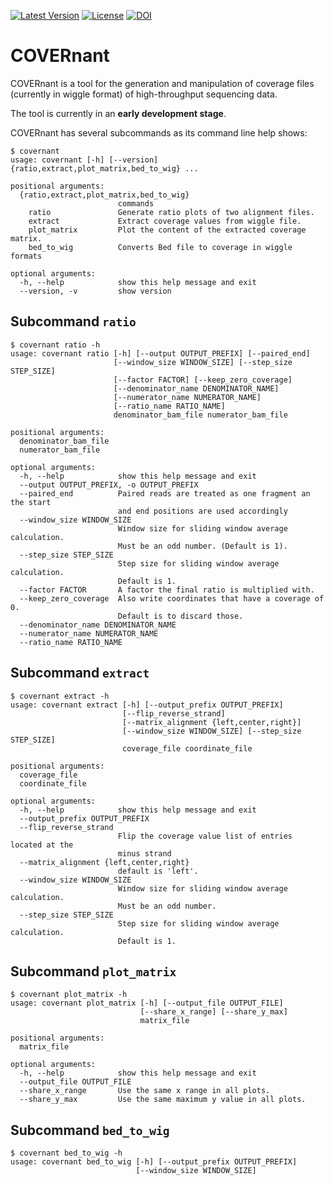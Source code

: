[![Latest Version](https://img.shields.io/pypi/v/covernant.svg)](https://pypi.python.org/pypi/COVERnant/)
[![License](https://img.shields.io/pypi/l/covernant.svg)](https://pypi.python.org/pypi/COVERnant/)
[![DOI](https://zenodo.org/badge/2756/konrad/COVERnant.svg)](https://zenodo.org/badge/latestdoi/2756/konrad/COVERnant)

# COVERnant

COVERnant is a tool for the generation and manipulation of coverage
files (currently in wiggle format) of high-throughput sequencing data.

The tool is currently in an **early development stage**.

COVERnant has several subcommands as its command line help shows:

```
$ covernant
usage: covernant [-h] [--version] {ratio,extract,plot_matrix,bed_to_wig} ...

positional arguments:
  {ratio,extract,plot_matrix,bed_to_wig}
                        commands
    ratio               Generate ratio plots of two alignment files.
    extract             Extract coverage values from wiggle file.
    plot_matrix         Plot the content of the extracted coverage matrix.
    bed_to_wig          Converts Bed file to coverage in wiggle formats

optional arguments:
  -h, --help            show this help message and exit
  --version, -v         show version
```

## Subcommand `ratio`

```
$ covernant ratio -h
usage: covernant ratio [-h] [--output OUTPUT_PREFIX] [--paired_end]
                       [--window_size WINDOW_SIZE] [--step_size STEP_SIZE]
                       [--factor FACTOR] [--keep_zero_coverage]
                       [--denominator_name DENOMINATOR_NAME]
                       [--numerator_name NUMERATOR_NAME]
                       [--ratio_name RATIO_NAME]
                       denominator_bam_file numerator_bam_file

positional arguments:
  denominator_bam_file
  numerator_bam_file

optional arguments:
  -h, --help            show this help message and exit
  --output OUTPUT_PREFIX, -o OUTPUT_PREFIX
  --paired_end          Paired reads are treated as one fragment an the start
                        and end positions are used accordingly
  --window_size WINDOW_SIZE
                        Window size for sliding window average calculation.
                        Must be an odd number. (Default is 1).
  --step_size STEP_SIZE
                        Step size for sliding window average calculation.
                        Default is 1.
  --factor FACTOR       A factor the final ratio is multiplied with.
  --keep_zero_coverage  Also write coordinates that have a coverage of 0.
                        Default is to discard those.
  --denominator_name DENOMINATOR_NAME
  --numerator_name NUMERATOR_NAME
  --ratio_name RATIO_NAME
```

## Subcommand `extract`

```
$ covernant extract -h
usage: covernant extract [-h] [--output_prefix OUTPUT_PREFIX]
                         [--flip_reverse_strand]
                         [--matrix_alignment {left,center,right}]
                         [--window_size WINDOW_SIZE] [--step_size STEP_SIZE]
                         coverage_file coordinate_file

positional arguments:
  coverage_file
  coordinate_file

optional arguments:
  -h, --help            show this help message and exit
  --output_prefix OUTPUT_PREFIX
  --flip_reverse_strand
                        Flip the coverage value list of entries located at the
                        minus strand
  --matrix_alignment {left,center,right}
                        default is 'left'.
  --window_size WINDOW_SIZE
                        Window size for sliding window average calculation.
                        Must be an odd number.
  --step_size STEP_SIZE
                        Step size for sliding window average calculation.
                        Default is 1.
```

## Subcommand `plot_matrix`

```
$ covernant plot_matrix -h
usage: covernant plot_matrix [-h] [--output_file OUTPUT_FILE]
                             [--share_x_range] [--share_y_max]
                             matrix_file

positional arguments:
  matrix_file

optional arguments:
  -h, --help            show this help message and exit
  --output_file OUTPUT_FILE
  --share_x_range       Use the same x range in all plots.
  --share_y_max         Use the same maximum y value in all plots.
```

## Subcommand `bed_to_wig`

```
$ covernant bed_to_wig -h
usage: covernant bed_to_wig [-h] [--output_prefix OUTPUT_PREFIX]
                            [--window_size WINDOW_SIZE]
```
